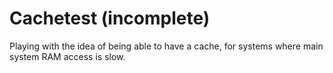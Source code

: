 # Cachetest (incomplete)

Playing with the idea of being able to have a cache, for systems where main system RAM access is slow.

